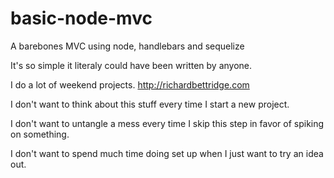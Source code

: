 # basic-node-mvc
A barebones MVC using node, handlebars and sequelize


It's so simple it literaly could have been written by anyone.

I do a lot of weekend projects. http://richardbettridge.com

I don't want to think about this stuff every time I start a new project. 

I don't want to untangle a mess every time I skip this step in favor of spiking on something.

I don't want to spend much time doing set up when I just want to try an idea out.
